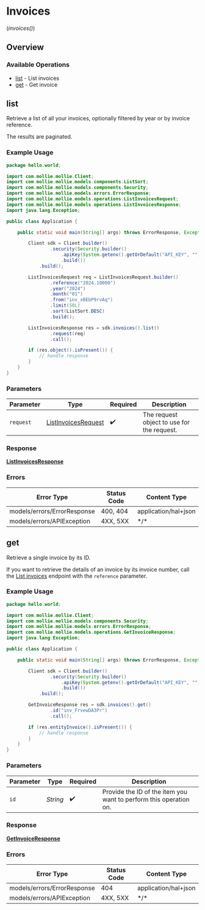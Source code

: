 # Invoices
(*invoices()*)

## Overview

### Available Operations

* [list](#list) - List invoices
* [get](#get) - Get invoice

## list

Retrieve a list of all your invoices, optionally filtered by year or by
invoice reference.

The results are paginated.

### Example Usage

<!-- UsageSnippet language="java" operationID="list-invoices" method="get" path="/invoices" -->
```java
package hello.world;

import com.mollie.mollie.Client;
import com.mollie.mollie.models.components.ListSort;
import com.mollie.mollie.models.components.Security;
import com.mollie.mollie.models.errors.ErrorResponse;
import com.mollie.mollie.models.operations.ListInvoicesRequest;
import com.mollie.mollie.models.operations.ListInvoicesResponse;
import java.lang.Exception;

public class Application {

    public static void main(String[] args) throws ErrorResponse, Exception {

        Client sdk = Client.builder()
                .security(Security.builder()
                    .apiKey(System.getenv().getOrDefault("API_KEY", ""))
                    .build())
            .build();

        ListInvoicesRequest req = ListInvoicesRequest.builder()
                .reference("2024.10000")
                .year("2024")
                .month("01")
                .from("inv_xBEbP9rvAq")
                .limit(50L)
                .sort(ListSort.DESC)
                .build();

        ListInvoicesResponse res = sdk.invoices().list()
                .request(req)
                .call();

        if (res.object().isPresent()) {
            // handle response
        }
    }
}
```

### Parameters

| Parameter                                                             | Type                                                                  | Required                                                              | Description                                                           |
| --------------------------------------------------------------------- | --------------------------------------------------------------------- | --------------------------------------------------------------------- | --------------------------------------------------------------------- |
| `request`                                                             | [ListInvoicesRequest](../../models/operations/ListInvoicesRequest.md) | :heavy_check_mark:                                                    | The request object to use for the request.                            |

### Response

**[ListInvoicesResponse](../../models/operations/ListInvoicesResponse.md)**

### Errors

| Error Type                  | Status Code                 | Content Type                |
| --------------------------- | --------------------------- | --------------------------- |
| models/errors/ErrorResponse | 400, 404                    | application/hal+json        |
| models/errors/APIException  | 4XX, 5XX                    | \*/\*                       |

## get

Retrieve a single invoice by its ID.

If you want to retrieve the details of an invoice by its invoice number,
call the [List invoices](list-invoices) endpoint with the `reference` parameter.

### Example Usage

<!-- UsageSnippet language="java" operationID="get-invoice" method="get" path="/invoices/{id}" -->
```java
package hello.world;

import com.mollie.mollie.Client;
import com.mollie.mollie.models.components.Security;
import com.mollie.mollie.models.errors.ErrorResponse;
import com.mollie.mollie.models.operations.GetInvoiceResponse;
import java.lang.Exception;

public class Application {

    public static void main(String[] args) throws ErrorResponse, Exception {

        Client sdk = Client.builder()
                .security(Security.builder()
                    .apiKey(System.getenv().getOrDefault("API_KEY", ""))
                    .build())
            .build();

        GetInvoiceResponse res = sdk.invoices().get()
                .id("inv_FrvewDA3Pr")
                .call();

        if (res.entityInvoice().isPresent()) {
            // handle response
        }
    }
}
```

### Parameters

| Parameter                                                         | Type                                                              | Required                                                          | Description                                                       |
| ----------------------------------------------------------------- | ----------------------------------------------------------------- | ----------------------------------------------------------------- | ----------------------------------------------------------------- |
| `id`                                                              | *String*                                                          | :heavy_check_mark:                                                | Provide the ID of the item you want to perform this operation on. |

### Response

**[GetInvoiceResponse](../../models/operations/GetInvoiceResponse.md)**

### Errors

| Error Type                  | Status Code                 | Content Type                |
| --------------------------- | --------------------------- | --------------------------- |
| models/errors/ErrorResponse | 404                         | application/hal+json        |
| models/errors/APIException  | 4XX, 5XX                    | \*/\*                       |